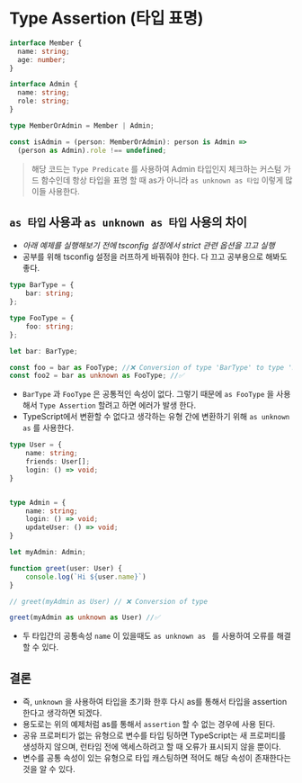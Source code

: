 
# Type Assertion (타입 표명)
```typescript title="타입 표명에서 as를 사용"
interface Member {
  name: string;
  age: number;
}

interface Admin {
  name: string;
  role: string;
}

type MemberOrAdmin = Member | Admin;

const isAdmin = (person: MemberOrAdmin): person is Admin =>
  (person as Admin).role !== undefined;
```

> 해당 코드는 `Type Predicate` 를 사용하여 Admin 타입인지 체크하는 커스텀 가드 함수인데 항상 타입을 표명 할 때 as가 아니라 `as unknown as 타입` 이렇게 많이들 사용한다.
## `as 타입` 사용과 `as unknown as 타입` 사용의 차이
- *아래 예제를 실행해보기 전에 tsconfig 설정에서 strict 관련 옵션을 끄고 실행* 
- 공부를 위해 tsconfig 설정을 러프하게 바꿔줘야 한다. 다 끄고 공부용으로 해봐도 좋다.

```typescript
type BarType = {
    bar: string;
};

type FooType = {
    foo: string;
};

let bar: BarType;

const foo = bar as FooType; //❌ Conversion of type 'BarType' to type 'FooType' may be a mistake because neither type sufficiently overlaps with the other.
const foo2 = bar as unknown as FooType; //✅
```

- `BarType` 과 `FooType` 은 공통적인 속성이 없다. 그렇기 때문에 `as FooType` 을 사용해서 `Type Assertion` 할려고 하면 에러가 발생 한다.
- TypeScript에서 변환할 수 없다고 생각하는 유형 간에 변환하기 위해 `as unknown as` 를 사용한다.

```typescript
type User = {
    name: string;
    friends: User[];
    login: () => void;
}


type Admin = {
    name: string;
    login: () => void;
    updateUser: () => void;
}

let myAdmin: Admin;

function greet(user: User) {
    console.log(`Hi ${user.name}`)
}

// greet(myAdmin as User) // ❌ Conversion of type

greet(myAdmin as unknown as User) //✅
```

- 두 타입간의 공통속성 `name` 이 있을때도 `as unknown as ` 를 사용하여 오류를 해결 할 수 있다.


## 결론
- 즉, `unknown` 을 사용하여 타입을 초기화 한후 다시 as를 통해서 타입을 assertion 한다고 생각하면 되겠다.
- 용도로는 위의 예제처럼 as를 통해서 `assertion` 할 수 없는 경우에 사용 된다.
- 공유 프로퍼티가 없는 유형으로 변수를 타입 팅하면 TypeScript는 새 프로퍼티를 생성하지 않으며, 런타임 전에 액세스하려고 할 때 오류가 표시되지 않을 뿐이다.
- 변수를 공통 속성이 있는 유형으로 타입 캐스팅하면 적어도 해당 속성이 존재한다는 것을 알 수 있다.
